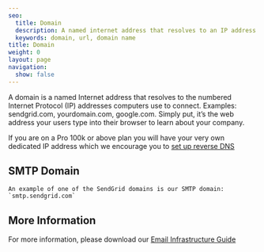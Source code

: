 ```yaml
---
seo:
  title: Domain
  description: A named internet address that resolves to an IP address
  keywords: domain, url, domain name
title: Domain
weight: 0
layout: page
navigation:
  show: false
---
```


A domain is a named Internet address that resolves to the numbered Internet Protocol (IP) addresses computers use to connect. Examples: sendgrid.com, yourdomain.com, google.com. Simply put, it’s the web address your users type into their browser to learn about your company.

If you are on a Pro 100k or above plan you will have your very own dedicated IP address which we encourage you to [set up reverse DNS]({{root_url}}/ui/account-and-settings/how-to-set-up-reverse-dns/)

## 	SMTP Domain
 	An example of one of the SendGrid domains is our SMTP domain: `smtp.sendgrid.com`

## 	More Information

For more information, please download our [Email Infrastructure Guide](http://resources.sendgrid.com/email-infrastructure-guide/?mc=SendGrid%20Documentation)

